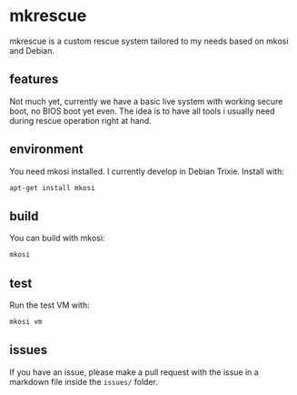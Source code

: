 # mkrescue

mkrescue is a custom rescue system tailored to my needs based on mkosi and Debian.

## features
Not much yet, currently we have a basic live system with working secure boot, no BIOS boot yet even. The idea is to have all tools i usually need during rescue operation right at hand.

## environment
You need mkosi installed. I currently develop in Debian Trixie. Install with:
```bash
apt-get install mkosi
```

## build
You can build with mkosi:
```bash
mkosi
```

## test
Run the test VM with:
```bash
mkosi vm
```

## issues
If you have an issue, please make a pull request with the issue in a markdown file inside the `issues/` folder.

